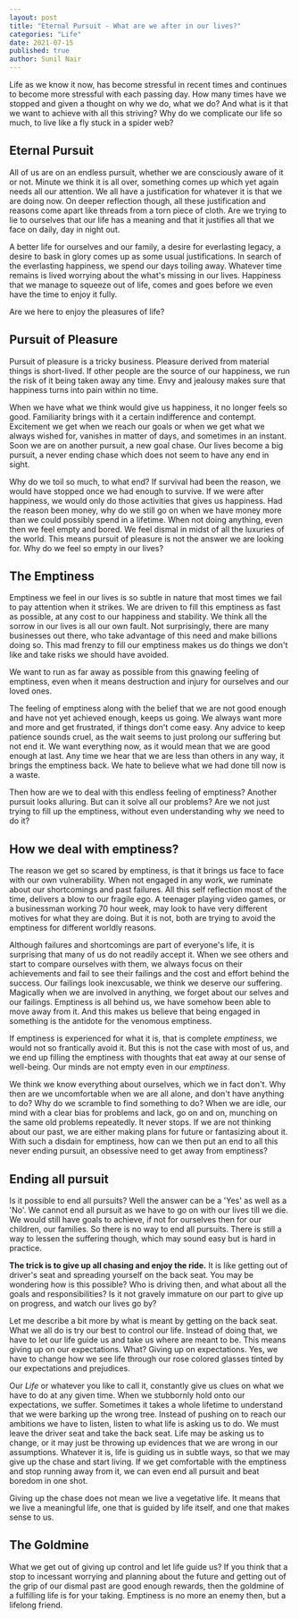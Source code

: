 ```yaml
---
layout: post
title: "Eternal Pursuit - What are we after in our lives?"
categories: "Life"
date: 2021-07-15
published: true
author: Sunil Nair
---
```

Life as we know it now, has become stressful in recent times and continues to become more stressful with each passing day. How many times have we stopped and given a thought on why we do, what we do? And what is it that we want to achieve with all this striving? Why do we complicate our life so much, to live like a fly stuck in a spider web?

## Eternal Pursuit

All of us are on an endless pursuit, whether we are consciously aware of it or not. Minute we think it is all over, something comes up which yet again needs all our attention. We all have a justification for whatever it is that we are doing now. On deeper reflection though, all these justification and reasons come apart like threads from a torn piece of cloth. Are we trying to lie to ourselves that our life has a meaning and that it justifies all that we face on daily, day in night out.  

A better life for ourselves and our family, a desire for everlasting legacy, a desire to bask in glory comes up as some usual justifications. In search of the everlasting happiness, we spend our days toiling away. Whatever time remains is lived worrying about the what's missing in our lives. Happiness that we manage to squeeze out of life, comes and goes before we even have the time to enjoy it fully.

Are we here to enjoy the pleasures of life?

## Pursuit of Pleasure
Pursuit of pleasure is a tricky business. Pleasure derived from material things is short-lived. If other people are the source of our happiness, we run the risk of it being taken away any time. Envy and jealousy makes sure that happiness turns into pain within no time.  

When we have what we think would give us happiness, it no longer feels so good. Familiarity brings with it a certain indifference and contempt. Excitement we get when we reach our goals or when we get what we always wished for, vanishes in matter of days, and sometimes in an instant. Soon we are on another pursuit, a new goal chase. Our lives become a big pursuit, a never ending chase which does not seem to have any end in sight.  

Why do we toil so much, to what end? If survival had been the reason, we would have stopped once we had enough to survive. If we were after happiness, we would only do those activities that gives us happiness. Had the reason been money, why do we still go on when we have money more than we could possibly spend in a lifetime. When not doing anything, even then we feel empty and bored. We feel dismal in midst of all the luxuries of the world. This means pursuit of pleasure is not the answer we are looking for. Why do we feel so empty in our lives? 

## The Emptiness

Emptiness we feel in our lives is so subtle in nature that most times we fail to pay attention when it strikes. We are driven to fill this emptiness as fast as possible, at any cost to our happiness and stability. We think all the sorrow in our lives is all our own fault. Not surprisingly, there are many businesses out there, who take advantage of this need and make billions doing so. This mad frenzy to fill our emptiness makes us do things we don't like and take risks we should have avoided.  

We want to run as far away as possible from this gnawing feeling of emptiness, even when it means destruction and injury for ourselves and our loved ones. 

The feeling of emptiness along with the belief that we are not good enough and have not yet achieved enough, keeps us going. We always want more and more and get frustrated, if things don't come easy. Any advice to keep patience sounds cruel, as the wait seems to just prolong our suffering but not end it. We want everything now, as it would mean that we are good enough at last. Any time we hear that we are less than others in any way, it brings the emptiness back. We hate to believe what we had done till now is a waste.  

Then how are we to deal with this endless feeling of emptiness? Another pursuit looks alluring. But can it solve all our problems? Are we not just trying to fill up the emptiness, without even understanding why we need to do it?

## How we deal with emptiness?

The reason we get so scared by emptiness, is that it brings us face to face with our own vulnerability. When not engaged in any work, we ruminate about our shortcomings and past failures. All this self reflection most of the time, delivers a blow to our fragile ego. A teenager playing video games, or a businessman working 70 hour week, may look to have very different motives for what they are doing. But it is not, both are trying to avoid the emptiness for different worldly reasons.  

Although failures and shortcomings are part of everyone's life, it is surprising that many of us do not readily accept it. When we see others and start to compare ourselves with them, we always focus on their achievements and fail to see their failings and the cost and effort behind the success. Our failings look inexcusable, we think we deserve our suffering. Magically when we are involved in anything, we forget about our selves and our failings. Emptiness is all behind us, we have somehow been able to move away from it. And this makes us believe that being engaged in something is the antidote for the venomous emptiness.  

If emptiness is experienced for what it is, that is complete *emptiness*, we would not so frantically avoid it. But this is not the case with most of us, and we end up filling the emptiness with thoughts that eat away at our sense of well-being. Our minds are not empty even in our *emptiness*.  

We think we know everything about ourselves, which we in fact don't. Why then are we uncomfortable when we are all alone, and don't have anything to do? Why do we scramble to find something to do? When we are idle, our mind with a clear bias for problems and lack, go on and on, munching on the same old problems repeatedly. It never stops. If we are not thinking about our past, we are either making plans for future or fantasizing about it. With such a disdain for emptiness, how can we then put an end to all this never ending pursuit, an obsessive need to get away from emptiness?   

## Ending all pursuit
Is it possible to end all pursuits? Well the answer can be a 'Yes' as well as a 'No'. We cannot end all pursuit as we have to go on with our lives till we die. We would still have goals to achieve, if not for ourselves then for our children, our families. So there is no way to end all pursuits. There is still a way to lessen the suffering though, which may sound easy but is hard in practice. 

**The trick is to give up all chasing and enjoy the ride.** It is like getting out of driver's seat and spreading yourself on the back seat. You may be wondering how is this possible? Who is driving then, and what about all the goals and responsibilities? Is it not gravely immature on our part to give up on progress, and watch our lives go by? 

Let me describe a bit more by what is meant by getting on the back seat. What we all do is try our best to control our life. Instead of doing that, we have to let our life guide us and take us where are meant to be. This means giving up on our expectations. What? Giving up on expectations. Yes, we have to change how we see life through our rose colored glasses tinted by our expectations and prejudices.  

Our *Life* or whatever you like to call it, constantly give us clues on what we have to do at any given time. When we stubbornly hold onto our expectations, we suffer. Sometimes it takes a whole lifetime to understand that we were barking up the wrong tree. Instead of pushing on to reach our ambitions we have to listen, listen to what life is asking us to do. We must leave the driver seat and take the back seat. Life may be asking us to change, or it may just be throwing up evidences that we are wrong in our assumptions. Whatever it is, life is guiding us in subtle ways, so that we may give up the chase and start living. If we get comfortable with the emptiness and stop running away from it, we can even end all pursuit and beat boredom in one shot.

Giving up the chase does not mean we live a vegetative life. It means that we live a meaningful life, one that is guided by life itself, and one that makes sense to us.

## The Goldmine
What we get out of giving up control and let life guide us? If you think that a stop to incessant worrying and planning about the future and getting out of the grip of our dismal past are good enough rewards, then the goldmine of a fulfilling life is for your taking. Emptiness is no more an enemy then, but a lifelong friend.
